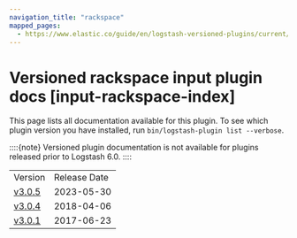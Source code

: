 ```yaml
---
navigation_title: "rackspace"
mapped_pages:
  - https://www.elastic.co/guide/en/logstash-versioned-plugins/current/input-rackspace-index.html
---
```


# Versioned rackspace input plugin docs [input-rackspace-index]


This page lists all documentation available for this plugin.  To see which plugin version you have installed, run `bin/logstash-plugin list --verbose`.

::::{note}
Versioned plugin documentation is not available for plugins released prior to Logstash 6.0.
::::


|     |     |
| --- | --- |
| Version | Release Date |
| [v3.0.5](v3-0-5-plugins-inputs-rackspace.md) | 2023-05-30 |
| [v3.0.4](v3-0-4-plugins-inputs-rackspace.md) | 2018-04-06 |
| [v3.0.1](v3-0-1-plugins-inputs-rackspace.md) | 2017-06-23 |




